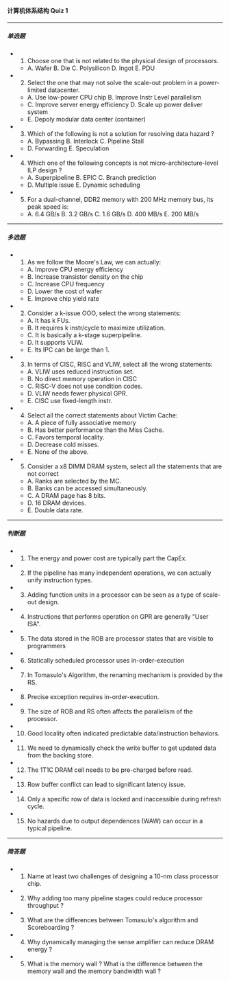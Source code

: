 #### 计算机体系结构 Quiz 1

------

##### 单选题

* 1. Choose one that is not related to the physical design of processors.

  * A. Wafer	B. Die	C. Polysilicon	D. Ingot	E. PDU

* 2. Select the one that may not solve the scale-out problem in a power-limited datacenter.

  * A. Use low-power CPU chip	B. Improve Instr Level parallelism
  * C. Improve server energy efficiency 	D. Scale up power deliver system
  * E. Depoly modular data center (container)

* 3. Which of the following is not a solution for resolving data hazard ?

  * A. Bypassing 	B. Interlock 	C. Pipeline Stall 
  * D. Forwarding     E. Speculation

* 4. Which one of the following concepts is not micro-architecture-level ILP design ?

  * A. Superpipeline 	B. EPIC 	C. Branch prediction
  * D. Multiple issue     E. Dynamic scheduling

* 5. For a dual-channel, DDR2 memory with 200 MHz memory bus, its peak speed is:

  * A. 6.4 GB/s 	B. 3.2 GB/s 	C. 1.6 GB/s 	D. 400 MB/s 	E. 200 MB/s

------

##### 多选题

* 1. As we follow the Moore's Law, we can actually:

  * A. Improve CPU energy efficiency 	
  * B. Increase transistor density on the chip
  * C. Increase CPU frequency 	
  * D. Lower the cost of wafer
  * E. Improve chip yield rate

* 2. Consider a k-issue OOO, select the wrong statements:

  * A. It has k FUs. 	
  * B. It requires k instr/cycle to maximize utilization.
  * C. It is basically a k-stage superpipeline. 	
  * D. It supports VLIW.
  * E. Its IPC can be large than 1.

* 3. In terms of CISC, RISC and VLIW, select all the wrong statements:

  * A. VLIW uses reduced instruction set.
  * B. No direct memory operation in CISC
  * C. RISC-V does not use condition codes.
  * D. VLIW needs fewer physical GPR.
  * E. CISC use fixed-length instr.

* 4. Select all the correct statements about Victim Cache:

  * A. A piece of fully associative memory
  * B. Has better performance than the Miss Cache.
  * C. Favors temporal locality.
  * D. Decrease cold misses.
  * E. None of the above.

* 5. Consider a x8 DIMM DRAM system, select all the statements that are not correct

  * A. Ranks are selected by the MC.
  * B. Banks can be accessed simultaneously.
  * C. A DRAM page has 8 bits.
  * D. 16 DRAM devices.
  * E. Double data rate.

------

##### 判断题

* 1. The energy and power cost are typically part the CapEx.
* 2. If the pipeline has many independent operations, we can actually unify instruction types.
* 3. Adding function units in a processor can be seen as a type of scale-out design.
* 4. Instructions that performs operation on GPR are generally "User ISA".
* 5. The data stored in the ROB are processor states that are visible to programmers
* 6. Statically scheduled processor uses in-order-execution
* 7. In Tomasulo's Algorithm, the renaming mechanism is provided by the RS.
* 8. Precise exception requires in-order-execution.
* 9. The size of ROB and RS often affects the parallelism of the processor.
* 10. Good locality often indicated predictable data/instruction behaviors.
* 11. We need to dynamically check the write buffer to get updated data from the backing store.
* 12. The  1T1C DRAM cell needs to be pre-charged before read.

* 13. Row buffer conflict can lead to significant latency issue.
* 14. Only a specific row of data is locked and inaccessible during refresh cycle.
* 15. No hazards due to output dependences (WAW) can occur in a typical pipeline.

------

##### 简答题

* 1. Name at least two challenges of designing a 10-nm class processor chip.
* 2. Why adding too many pipeline stages could reduce processor throughput ?

* 3. What are the differences between Tomasulo's algorithm and Scoreboarding ?
* 4. Why dynamically managing the sense amplifier can reduce DRAM energy ?
* 5. What is the memory wall ? What is the difference between the memory wall and the memory bandwidth wall ?
